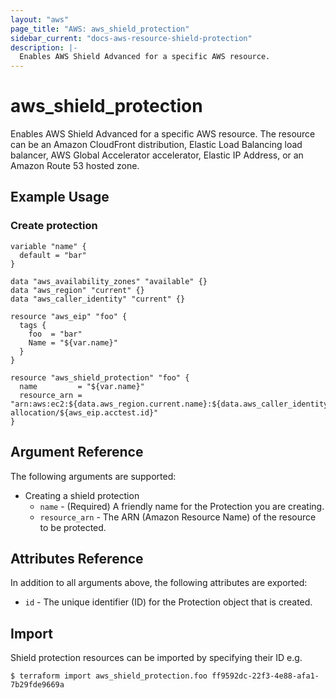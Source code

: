 ```yaml
---
layout: "aws"
page_title: "AWS: aws_shield_protection"
sidebar_current: "docs-aws-resource-shield-protection"
description: |-
  Enables AWS Shield Advanced for a specific AWS resource.
---
```


# aws_shield_protection

Enables AWS Shield Advanced for a specific AWS resource.
The resource can be an Amazon CloudFront distribution, Elastic Load Balancing load balancer, AWS Global Accelerator accelerator, Elastic IP Address, or an Amazon Route 53 hosted zone.

## Example Usage

### Create protection

```hcl
variable "name" {
  default = "bar"
}

data "aws_availability_zones" "available" {}
data "aws_region" "current" {}
data "aws_caller_identity" "current" {}

resource "aws_eip" "foo" {
  tags {
    foo  = "bar"
    Name = "${var.name}"
  }
}

resource "aws_shield_protection" "foo" {
  name         = "${var.name}"
  resource_arn = "arn:aws:ec2:${data.aws_region.current.name}:${data.aws_caller_identity.current.account_id}:eip-allocation/${aws_eip.acctest.id}"
}
```

## Argument Reference

The following arguments are supported:

* Creating a shield protection
  * `name` - (Required) A friendly name for the Protection you are creating.
  * `resource_arn` - The ARN (Amazon Resource Name) of the resource to be protected.

## Attributes Reference

In addition to all arguments above, the following attributes are exported:

* `id` - The unique identifier (ID) for the Protection object that is created.

## Import

Shield protection resources can be imported by specifying their ID e.g.

```
$ terraform import aws_shield_protection.foo ff9592dc-22f3-4e88-afa1-7b29fde9669a
```
